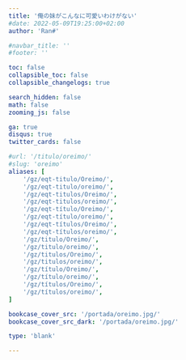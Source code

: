 ```yaml
---
title: '俺の妹がこんなに可愛いわけがない'
#date: 2022-05-09T19:25:00+02:00
author: 'Ran#'

#navbar_title: ''
#footer: ''

toc: false
collapsible_toc: false
collapsible_changelogs: true

search_hidden: false
math: false
zooming_js: false

ga: true
disqus: true
twitter_cards: false

#url: '/titulo/oreimo/'
#slug: 'oreimo'
aliases: [
    '/gz/eqt-titulo/Oreimo/',
    '/gz/eqt-titulo/oreimo/',
    '/gz/eqt-titulos/Oreimo/',
    '/gz/eqt-titulos/oreimo/',
    '/gz/eqt-título/Oreimo/',
    '/gz/eqt-título/oreimo/',
    '/gz/eqt-títulos/Oreimo/',
    '/gz/eqt-títulos/oreimo/',
    '/gz/titulo/Oreimo/',
    '/gz/titulo/oreimo/',
    '/gz/titulos/Oreimo/',
    '/gz/titulos/oreimo/',
    '/gz/título/Oreimo/',
    '/gz/título/oreimo/',
    '/gz/títulos/Oreimo/',
    '/gz/títulos/oreimo/',
]

bookcase_cover_src: '/portada/oreimo.jpg/'
bookcase_cover_src_dark: '/portada/oreimo.jpg/'

type: 'blank'

---
```


<script>
    window.location.href = "/gz/oreimo/";
</script>
